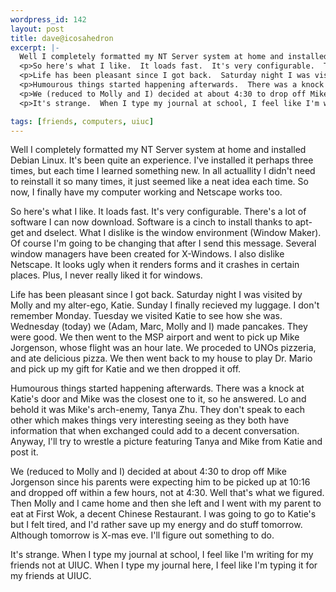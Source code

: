 ```yaml
--- 
wordpress_id: 142
layout: post
title: dave@icosahedron
excerpt: |-
  Well I completely formatted my NT Server system at home and installed Debian Linux.  It's been quite an experience.  I've installed it perhaps three times, but each time I learned something new.  In all actuallity I didn't need to reinstall it so many times, it just seemed like a neat idea each time.  So now, I finally have my computer working and Netscape works too.
  <p>So here's what I like.  It loads fast.  It's very configurable.  There's a lot of software I can now download.  Software is a cinch to install thanks to apt-get and dselect.  What I dislike is the window environment (Window Maker).  Of course I'm going to be changing that after I send this message.  Several window managers have been created for X-Windows.  I also dislike Netscape.  It looks ugly when it renders forms and it crashes in certain places.  Plus, I never really liked it for windows.
  <p>Life has been pleasant since I got back.  Saturday night I was visited by Molly and my alter-ego, Katie.  Sunday I finally recieved my luggage.  I don't remember Monday.  Tuesday we visited Katie to see how she was.  Wednesday (today) we (Adam, Marc, Molly and I) made pancakes.  They were good.  We then went to the MSP airport and went to pick up Mike Jorgenson, whose flight was an hour late.  We proceded to UNOs pizzeria, and ate delicious pizza.  We then went back to my house to play Dr. Mario and pick up my gift for Katie and we then dropped it off.
  <p>Humourous things started happening afterwards.  There was a knock at Katie's door and Mike was the closest one to it, so he answered.  Lo and behold it was Mike's arch-enemy, Tanya Zhu.  They don't speak to each other which makes things very interesting seeing as they both have information that when exchanged could add to a decent conversation.  Anyway, I'll try to wrestle a picture featuring Tanya and Mike from Katie and post it.
  <p>We (reduced to Molly and I) decided at about 4:30 to drop off Mike Jorgenson since his parents were expecting him to be picked up at 10:16 and dropped off within a few hours, not at 4:30.  Well that's what we figured.  Then Molly and I came home and then she left and I went with my parent to eat at First Wok, a decent Chinese Restaurant.  I was going to go to Katie's but I felt tired, and I'd rather save up my energy and do stuff tomorrow.  Although tomorrow is X-mas eve.  I'll figure out something to do.
  <p>It's strange.  When I type my journal at school, I feel like I'm writing for my friends not at UIUC.  When I type my journal here, I feel like I'm typing it for my friends at UIUC.

tags: [friends, computers, uiuc]
---
```


Well I completely formatted my NT Server system at home and installed Debian Linux.  It's been quite an experience.  I've installed it perhaps three times, but each time I learned something new.  In all actuallity I didn't need to reinstall it so many times, it just seemed like a neat idea each time.  So now, I finally have my computer working and Netscape works too.
<p>So here's what I like.  It loads fast.  It's very configurable.  There's a lot of software I can now download.  Software is a cinch to install thanks to apt-get and dselect.  What I dislike is the window environment (Window Maker).  Of course I'm going to be changing that after I send this message.  Several window managers have been created for X-Windows.  I also dislike Netscape.  It looks ugly when it renders forms and it crashes in certain places.  Plus, I never really liked it for windows.
<p>Life has been pleasant since I got back.  Saturday night I was visited by Molly and my alter-ego, Katie.  Sunday I finally recieved my luggage.  I don't remember Monday.  Tuesday we visited Katie to see how she was.  Wednesday (today) we (Adam, Marc, Molly and I) made pancakes.  They were good.  We then went to the MSP airport and went to pick up Mike Jorgenson, whose flight was an hour late.  We proceded to UNOs pizzeria, and ate delicious pizza.  We then went back to my house to play Dr. Mario and pick up my gift for Katie and we then dropped it off.
<p>Humourous things started happening afterwards.  There was a knock at Katie's door and Mike was the closest one to it, so he answered.  Lo and behold it was Mike's arch-enemy, Tanya Zhu.  They don't speak to each other which makes things very interesting seeing as they both have information that when exchanged could add to a decent conversation.  Anyway, I'll try to wrestle a picture featuring Tanya and Mike from Katie and post it.
<p>We (reduced to Molly and I) decided at about 4:30 to drop off Mike Jorgenson since his parents were expecting him to be picked up at 10:16 and dropped off within a few hours, not at 4:30.  Well that's what we figured.  Then Molly and I came home and then she left and I went with my parent to eat at First Wok, a decent Chinese Restaurant.  I was going to go to Katie's but I felt tired, and I'd rather save up my energy and do stuff tomorrow.  Although tomorrow is X-mas eve.  I'll figure out something to do.
<p>It's strange.  When I type my journal at school, I feel like I'm writing for my friends not at UIUC.  When I type my journal here, I feel like I'm typing it for my friends at UIUC.
